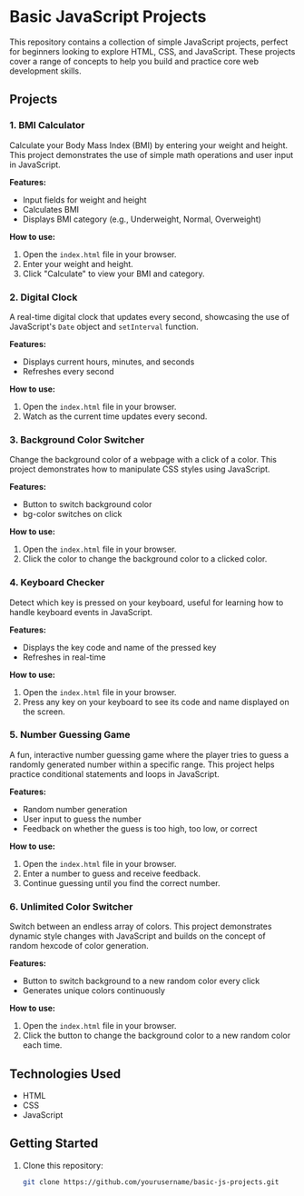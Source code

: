 # Basic JavaScript Projects

This repository contains a collection of simple JavaScript projects, perfect for beginners looking to explore HTML, CSS, and JavaScript. These projects cover a range of concepts to help you build and practice core web development skills.

## Projects

### 1. BMI Calculator

Calculate your Body Mass Index (BMI) by entering your weight and height. This project demonstrates the use of simple math operations and user input in JavaScript.

**Features:**

- Input fields for weight and height
- Calculates BMI
- Displays BMI category (e.g., Underweight, Normal, Overweight)

**How to use:**

1. Open the `index.html` file in your browser.
2. Enter your weight and height.
3. Click "Calculate" to view your BMI and category.

### 2. Digital Clock

A real-time digital clock that updates every second, showcasing the use of JavaScript's `Date` object and `setInterval` function.

**Features:**

- Displays current hours, minutes, and seconds
- Refreshes every second

**How to use:**

1. Open the `index.html` file in your browser.
2. Watch as the current time updates every second.

### 3. Background Color Switcher

Change the background color of a webpage with a click of a color. This project demonstrates how to manipulate CSS styles using JavaScript.

**Features:**

- Button to switch background color
- bg-color switches on click

**How to use:**

1. Open the `index.html` file in your browser.
2. Click the color to change the background color to a clicked color.

### 4. Keyboard Checker

Detect which key is pressed on your keyboard, useful for learning how to handle keyboard events in JavaScript.

**Features:**

- Displays the key code and name of the pressed key
- Refreshes in real-time

**How to use:**

1. Open the `index.html` file in your browser.
2. Press any key on your keyboard to see its code and name displayed on the screen.

### 5. Number Guessing Game

A fun, interactive number guessing game where the player tries to guess a randomly generated number within a specific range. This project helps practice conditional statements and loops in JavaScript.

**Features:**

- Random number generation
- User input to guess the number
- Feedback on whether the guess is too high, too low, or correct

**How to use:**

1. Open the `index.html` file in your browser.
2. Enter a number to guess and receive feedback.
3. Continue guessing until you find the correct number.

### 6. Unlimited Color Switcher

Switch between an endless array of colors. This project demonstrates dynamic style changes with JavaScript and builds on the concept of random hexcode of color generation.

**Features:**

- Button to switch background to a new random color every click
- Generates unique colors continuously

**How to use:**

1. Open the `index.html` file in your browser.
2. Click the button to change the background color to a new random color each time.

## Technologies Used

- HTML
- CSS
- JavaScript

## Getting Started

1. Clone this repository:
   ```bash
   git clone https://github.com/yourusername/basic-js-projects.git
   ```
